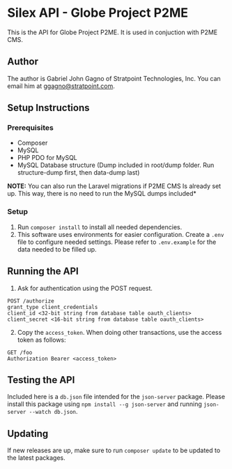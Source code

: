 # Silex API - Globe Project P2ME
This is the API for Globe Project P2ME. It is used in conjuction with P2ME CMS.

## Author
The author is Gabriel John Gagno of Stratpoint Technologies, Inc. You can email him at ggagno@stratpoint.com.

## Setup Instructions
### Prerequisites
* Composer
* MySQL
* PHP PDO for MySQL
* MySQL Database structure (Dump included in root/dump folder. Run structure-dump first, then data-dump last)

__NOTE:__ You can also run the Laravel migrations if P2ME CMS Is already set up. This way, there is no need
to run the MySQL dumps included*

### Setup
1. Run ```composer install``` to install all needed dependencies.
2. This software uses environments for easier configuration. Create a ```.env``` file
 to configure needed settings. Please refer to ```.env.example``` for the data needed to be filled up.

## Running the API
1. Ask for authentication using the POST request.
```
POST /authorize
grant_type client_credentials
client_id <32-bit string from database table oauth_clients>
client_secret <16-bit string from database table oauth_clients>
```
2. Copy the ```access_token```. When doing other transactions, use the access token as follows:
```
GET /foo
Authorization Bearer <access_token>
```
## Testing the API
Included here is a ```db.json``` file intended for the ```json-server``` package. Please install this package
using ```npm install --g json-server``` and running ```json-server --watch db.json```.

## Updating
If new releases are up, make sure to run ```composer update```
to be updated to the latest packages.